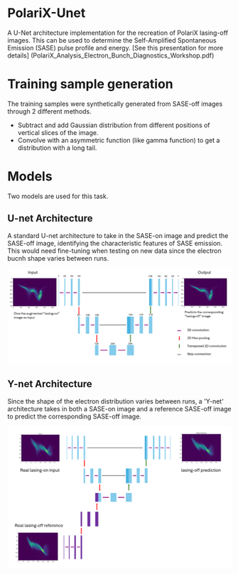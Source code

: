 # PolariX-Unet
A U-Net architecture implementation for the recreation of PolariX lasing-off images. This can be used to determine the Self-Amplified Spontaneous Emission (SASE) pulse profile and energy. 
[See this presentation for more details] (PolariX_Analysis_Electron_Bunch_Diagnostics_Workshop.pdf)

# Training sample generation
The training samples were synthetically generated from SASE-off images through 2 different methods. 
- Subtract and add Gaussian distribution from different positions of vertical slices of the image.
- Convolve with an asymmetric function (like gamma function) to get a distribution with a long tail.
  
# Models
Two models are used for this task. 

## U-net Architecture
A standard U-net architecture to take in the SASE-on image and predict the SASE-off image, identifying the characteristic features of SASE emission. This would need fine-tuning when testing on new data since the electron bucnh shape varies between runs. 

![U-Net Architecture](images/unet_architecture.png)

## Y-net Architecture
Since the shape of the electron distribution varies between runs, a 'Y-net' architecture takes in both a SASE-on image and a reference SASE-off image to predict the corresponding SASE-off image.

![Y-Net Architecture](images/ynet_architecture.png)

